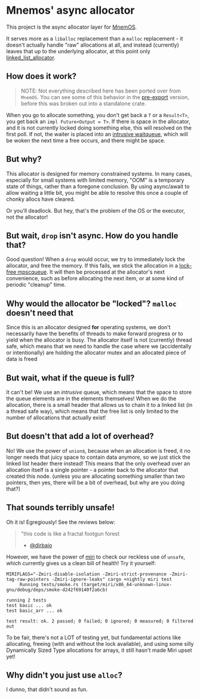 # Mnemos' async allocator

This project is the async allocator layer for [MnemOS].

It serves more as a `liballoc` replacement than a `malloc` replacement - it doesn't actually handle "raw" allocations at all, and instead (currently) leaves that up to the underlying allocator, at this point only [linked_list_allocator].

[MnemOS]: https://mnemos.jamesmunns.com
[linked_list_allocator]: https://docs.rs/linked_list_allocator/

## How does it work?

> NOTE: Not everything described here has been ported over from `MnemOS`. You can see some of this
> behavior in the [pre-export] version, before this was broken out into a standalone crate.

[pre-export]: https://github.com/jamesmunns/pellegrino/blob/1ad0f53e4d23a4a8683cce80f8d239504bac440c/oaiu/alloc/src/lib.rs

When you go to allocate something, you don't get back a `T` or a `Result<T>`, you get back an `impl Future<Output = T>`.
If there is space in the allocator, and it is not currently locked doing something else, this will resolved on the first
poll. If not, the waiter is placed into an [intrusive waitqueue], which will be woken the next time a free occurs, and there
might be space.

[intrusive waitqueue]: https://mycelium.elizas.website/maitake/wait/struct.waitqueue

## But why?

This allocator is designed for memory constrained systems. In many cases, especially for small systems with limited memory,
"OOM" is a temporary state of things, rather than a foregone conclusion.
By using async/await to allow waiting a little bit, you might be able to resolve this once a couple of chonky allocs have cleared.

Or you'll deadlock. But hey, that's the problem of the OS or the executor, not the allocator!

## But wait, `drop` isn't async. How do you handle that?

Good question! When a `drop` would occur, we try to immediately lock the allocator, and free the memory. If this fails, we
stick the allocation in a [lock-free mpscqueue]. It will then be processed at the allocator's next convenience, such as
before allocating the next item, or at some kind of periodic "cleanup" time.

[lock-free mpscqueue]: https://docs.rs/cordyceps/latest/cordyceps/struct.MpscQueue.html

## Why would the allocator be "locked"? `malloc` doesn't need that

Since this is an allocator designed **for** operating systems, we don't necessarily have the benefits of threads to make
forward progress or to yield when the allocator is busy. The allocator itself is not (currently) thread safe, which means
that we need to handle the case where we (accidentally or intentionally) are holding the allocator mutex and an allocated
piece of data is freed

## But wait, what if the queue is full?

It can't be! We use an *intrusive* queue, which means that the space to store the queue elements are in the elements themselves!
When we do the allocation, there is a small header that allows us to chain it to a linked list (in a thread safe way), which means
that the free list is only limited to the number of allocations that actually exist!

## But doesn't that add a lot of overhead?

No! We use the power of `union`s, because when an allocation is freed, it no longer needs that juicy space to contain data anymore,
so we just stick the linked list header there instead! This means that the only overhead over an allocation itself is a single
pointer - a pointer back to the allocator that created this node. (unless you are allocating something smaller than two pointers,
then yes, there will be a bit of overhead, but why are you doing that?)

## That sounds terribly unsafe!

Oh it is! Egregiously! See the reviews below:

> "this code is like a fractal footgun forest
>
> - [@dirbaio]

[@dirbaio]: https://twitter.com/Dirbaio/

However, we have the power of [miri](https://github.com/rust-lang/miri) to check our reckless use of `unsafe`, which currently
gives us a clean bill of health! Try it yourself:

```shell
MIRIFLAGS="-Zmiri-disable-isolation -Zmiri-strict-provenance -Zmiri-tag-raw-pointers -Zmiri-ignore-leaks" cargo +nightly miri test
     Running tests/smoke.rs (target/miri/x86_64-unknown-linux-gnu/debug/deps/smoke-d242f69140f2a6cb)

running 2 tests
test basic ... ok
test basic_arr ... ok

test result: ok. 2 passed; 0 failed; 0 ignored; 0 measured; 0 filtered out
```

To be fair, there's not a LOT of testing yet, but fundamental actions like allocating, freeing (with and without the lock available),
and using some silly Dynamically Sized Type allocations for arrays, it still hasn't made Miri upset yet!

## Why didn't you just use `alloc`?

I dunno, that didn't sound as fun.
